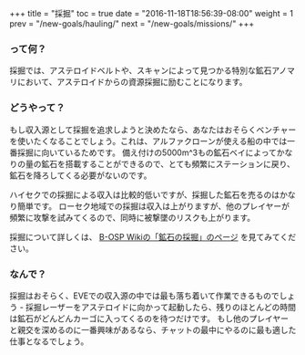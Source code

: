 +++ title = "採掘" toc = true date = "2016-11-18T18:56:39-08:00" weight = 1 prev = "/new-goals/hauling/" next = "/new-goals/missions/" +++

### って何？

採掘では、アステロイドベルトや、スキャンによって見つかる特別な鉱石アノマリにおいて、アステロイドからの資源採掘に励むことになります。

### どうやって？

もし収入源として採掘を追求しようと決めたなら、あなたはおそらくベンチャーを使いたくなることでしょう。これは、アルファクローンが使える船の中では一番採掘に向いているためです。 備え付けの5000m^3もの鉱石ベイによってかなりの量の鉱石を搭載することができるので、とても頻繁にステーションに戻り、鉱石を降ろしてくる必要がないのです。

ハイセクでの採掘による収入は比較的低いですが、採掘した鉱石を売るのはかなり簡単です。 ローセク地域での採掘は収入は上がりますが、他のプレイヤーが頻繁に攻撃を試みてくるので、同時に被撃墜のリスクも上がります。

採掘について詳しくは、 [B-OSP Wikiの「鉱石の採掘」のページ](http://seesaawiki.jp/eveonline_b-osp_wiki/d/%B9%DB%C0%D0%A4%CE%BA%CE%B7%A1) を見てみてください。

### なんで？

採掘はおそらく、EVEでの収入源の中では最も落ち着いて作業できるものでしょう - 採掘レーザーをアステロイドに向かって起動したら、残りのほとんどの時間は鉱石がどんどんカーゴに入ってくるのを待つだけです。 もし他のプレイヤーと親交を深めるのに一番興味があるなら、チャットの最中にやるのに最も適した仕事となるでしょう。